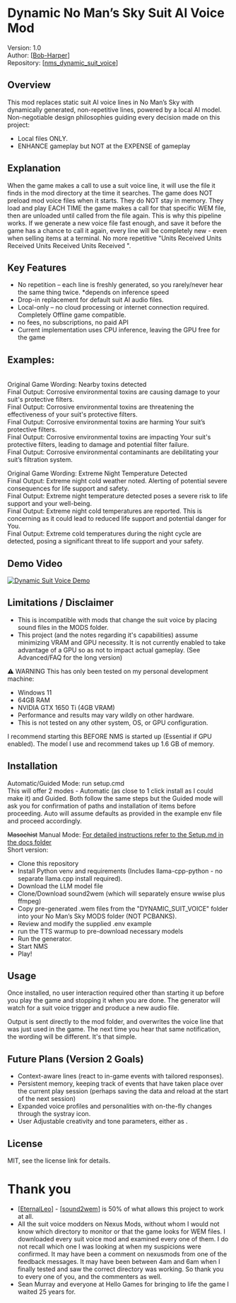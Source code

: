 # Dynamic No Man’s Sky Suit AI Voice Mod

Version: 1.0<br>
Author: [[Bob-Harper](https://github.com/Bob-Harper)]<br>
Repository: [[nms_dynamic_suit_voice](https://github.com/Bob-Harper/nms_dynamic_suit_voice)]

## Overview

This mod replaces static suit AI voice lines in No Man’s Sky with dynamically generated, non-repetitive lines, powered by a local AI model.<br>
Non-negotiable design philosophies guiding every decision made on this project:
- Local files ONLY.
- ENHANCE gameplay but NOT at the EXPENSE of gameplay

## Explanation

When the game makes a call to use a suit voice line, it will use the file it finds in the mod directory at the time it searches. The game does NOT preload mod voice files when it starts.  They do NOT stay in memory.  They load and play EACH TIME the game makes a call for that specific WEM file, then are unloaded until called from the file again.  This is why this pipeline works.  If we generate a new voice file fast enough, and save it before the game has a chance to call it again, every line will be completely new - even when selling items at a terminal.  No more repetitive "Units Received Units Received Units Received Units Received ".

## Key Features

- No repetition – each line is freshly generated, so you rarely/never hear the same thing twice. *depends on inference speed
- Drop-in replacement for default suit AI audio files.
- Local-only – no cloud processing or internet connection required. Completely Offline game compatible.
- no fees, no subscriptions, no paid API
- Current implementation uses CPU inference, leaving the GPU free for the game

## Examples:
<br>Original Game Wording: Nearby toxins detected
<br> Final Output: Corrosive environmental toxins are causing damage to your suit's protective filters.
<br> Final Output: Corrosive environmental toxins are threatening the effectiveness of your suit's protective filters.
<br> Final Output: Corrosive environmental toxins are harming Your suit’s protective filters.
<br> Final Output: Corrosive environmental toxins are impacting Your suit's protective filters, leading to damage and potential filter failure.
<br> Final Output: Corrosive environmental contaminants are debilitating your suit’s filtration system.

Original Game Wording: Extreme Night Temperature Detected
<br> Final Output: Extreme night cold weather noted. Alerting of potential severe consequences for life support and safety.
<br> Final Output: Extreme night temperature detected poses a severe risk to life support and your well-being.
<br> Final Output: Extreme night cold temperatures are reported. This is concerning as it could lead to reduced life support and potential danger for You.
<br> Final Output: Extreme cold temperatures during the night cycle are detected, posing a significant threat to life support and your safety.

## Demo Video

[![Dynamic Suit Voice Demo](https://img.youtube.com/vi/L1BsYxOSzSk/0.jpg)](https://youtu.be/L1BsYxOSzSk)


## Limitations / Disclaimer

- This is incompatible with mods that change the suit voice by placing sound files in the MODS folder.
- This project (and the notes regarding it's capabilities) assume minimizing VRAM and GPU necessity. It is not currently enabled to take advantage of a GPU so as not to impact actual gameplay. (See Advanced/FAQ for the long version)


⚠️ WARNING
This has only been tested on my personal development machine:
- Windows 11
- 64GB RAM
- NVIDIA GTX 1650 Ti (4GB VRAM)
- Performance and results may vary wildly on other hardware.
- This is not tested on any other system, OS, or GPU configuration.

I recommend starting this BEFORE NMS is started up (Essential if GPU enabled).  The model I use and recommend takes up 1.6 GB of memory.

## Installation
Automatic/Guided Mode: run setup.cmd
<br>This will offer 2 modes - Automatic (as close to 1 click install as I could make it) and Guided.  Both follow the same steps but the Guided mode will ask you for confirmation of paths and installation of items before proceeding.  Auto will assume defaults as provided in the example env file and proceed accordingly.

~~Masochist~~ Manual Mode:
[For detailed instructions refer to the Setup.md in the docs folder](docs/Setup.md)
<br>Short version:
- Clone this repository
- Install Python venv and requirements (Includes llama-cpp-python - no separate llama.cpp install required).
- Download the LLM model file
- Clone/Download sound2wem (which will separately ensure wwise plus ffmpeg)
- Copy pre-generated .wem files from the "DYNAMIC_SUIT_VOICE" folder into your No Man’s Sky MODS folder (NOT PCBANKS).
- Review and modify the supplied .env example
- run the TTS warmup to pre-download necessary models
- Run the generator.
- Start NMS
- Play!

## Usage
Once installed, no user interaction required other than starting it up before you play the game and stopping it when you are done.
The generator will watch for a suit voice trigger and produce a new audio file.

Output is sent directly to the mod folder, and overwrites the voice line that was just used in the game. The next time you
hear that same notification, the wording will be different.  It's that simple.

## Future Plans (Version 2 Goals)
- Context-aware lines (react to in-game events with tailored responses).
- Persistent memory, keeping track of events that have taken place over the current play session (perhaps saving the data and reload at the start of the next session)
- Expanded voice profiles and personalities with on-the-fly changes through the systray icon.
- User Adjustable creativity and tone parameters, either as .

## License

MIT, see the license link for details.

# Thank you
- [[EternalLeo](https://github.com/EternalLeo)] - [[sound2wem](https://github.com/EternalLeo/sound2wem)] is 50% of what allows this project to work at all. 
- All the suit voice modders on Nexus Mods, without whom I would not know which directory to monitor or that the game looks for WEM files.  I downloaded every suit voice mod and examined every one of them.  I do not recall which one I was looking at when my suspicions were confirmed.  It may have been a comment on nexusmods from one of the feedback messages.  It may have been between 4am and 6am when I finally tested and saw the correct directory was working.  So thank you to every one of you, and the commenters as well.
- Sean Murray and everyone at Hello Games for bringing to life the game I waited 25 years for.
